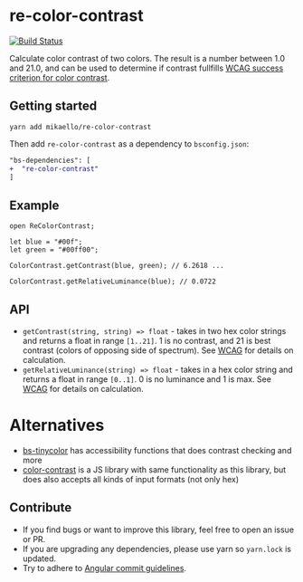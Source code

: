 # re-color-contrast

[![Build Status](https://travis-ci.org/mikaello/re-color-contrast.svg?branch=master)](https://travis-ci.org/mikaello/re-color-contrast)

Calculate color contrast of two colors. The result is a number between 1.0 and 21.0, and can be used to determine if contrast fullfills [WCAG success criterion for color contrast](https://www.w3.org/TR/UNDERSTANDING-WCAG20/visual-audio-contrast-contrast.html).

## Getting started

```
yarn add mikaello/re-color-contrast
```

Then add `re-color-contrast` as a dependency to `bsconfig.json`:

```diff
"bs-dependencies": [
+  "re-color-contrast"
]
```

## Example

```reason
open ReColorContrast;

let blue = "#00f";
let green = "#00ff00";

ColorContrast.getContrast(blue, green); // 6.2618 ...

ColorContrast.getRelativeLuminance(blue); // 0.0722
```

## API

- `getContrast(string, string) => float` - takes in two hex color strings and returns a float in range `[1..21]`. 1 is no contrast, and 21 is best contrast (colors of opposing side of spectrum). See [WCAG](http://www.w3.org/TR/2008/REC-WCAG20-20081211/#contrast-ratiodef) for details on calculation.
- `getRelativeLuminance(string) => float` - takes in a hex color string and returns a float in range `[0..1]`. 0 is no luminance and 1 is max. See [WCAG](http://www.w3.org/TR/2008/REC-WCAG20-20081211/#relativeluminancedef) for details on calculation.

# Alternatives

- [bs-tinycolor](https://github.com/mikaello/bs-tinycolor) has accessibility functions that does contrast checking and more
- [color-contrast](https://github.com/jescalan/color-contrast) is a JS library with same functionality as this library, but does also accepts all kinds of input formats (not only hex)

## Contribute

- If you find bugs or want to improve this library, feel free to open an issue or PR.
- If you are upgrading any dependencies, please use yarn so `yarn.lock` is updated.
- Try to adhere to [Angular commit guidelines](https://github.com/angular/angular.js/blob/master/DEVELOPERS.md#-git-commit-guideline).
